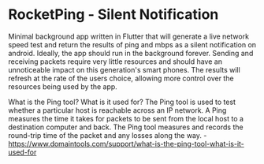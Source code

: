 # RocketPing - Silent Notification

Minimal background app written in Flutter that will generate a live network speed test and return
the results of ping and mbps as a silent notification on android. Ideally, the app should run in
the background forever. Sending and receiving packets require very little resources and should have
an unnoticeable impact on this generation's smart phones. The results will refresh at the rate of
the users choice, allowing more control over the resources being used by the app.


What is the Ping tool? What is it used for?
The Ping tool is used to test whether a particular host is reachable across an IP network. A Ping measures the time it takes for packets to be sent from the local host to a destination computer and back. The Ping tool measures and records the round-trip time of the packet and any losses along the way. - https://www.domaintools.com/support/what-is-the-ping-tool-what-is-it-used-for
